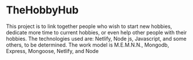 # TheHobbyHub
This project is to link together people who wish to start new hobbies,  dedicate more time to current hobbies, or even help other people with their hobbies. The technologies used are: Netlify, Node js, Javascript, and some others, to be determined. The work model is M.E.M.N.N., Mongodb, Express, Mongoose, Netlify, and Node

